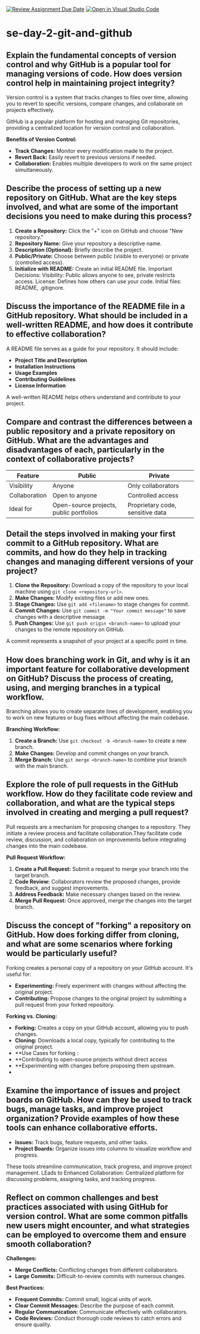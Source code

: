 [![Review Assignment Due Date](https://classroom.github.com/assets/deadline-readme-button-22041afd0340ce965d47ae6ef1cefeee28c7c493a6346c4f15d667ab976d596c.svg)](https://classroom.github.com/a/8wgCKhpZ)
[![Open in Visual Studio Code](https://classroom.github.com/assets/open-in-vscode-2e0aaae1b6195c2367325f4f02e2d04e9abb55f0b24a779b69b11b9e10269abc.svg)](https://classroom.github.com/online_ide?assignment_repo_id=15584778&assignment_repo_type=AssignmentRepo)
# se-day-2-git-and-github
## Explain the fundamental concepts of version control and why GitHub is a popular tool for managing versions of code. How does version control help in maintaining project integrity?
Version control is a system that tracks changes to files over time, allowing you to revert to specific versions, compare changes, and collaborate on projects effectively. 

GitHub is a popular platform for hosting and managing Git repositories, providing a centralized location for version control and collaboration.

**Benefits of Version Control:**

* **Track Changes:** Monitor every modification made to the project.
* **Revert Back:** Easily revert to previous versions if needed.
* **Collaboration:** Enables multiple developers to work on the same project simultaneously.
## Describe the process of setting up a new repository on GitHub. What are the key steps involved, and what are some of the important decisions you need to make during this process?
1. **Create a Repository:** Click the "+" icon on GitHub and choose "New repository."
2. **Repository Name:** Give your repository a descriptive name.
3. **Description (Optional):** Briefly describe the project.
4. **Public/Private:** Choose between public (visible to everyone) or private (controlled access).
5. **Initialize with README:** Create an initial README file.
Important Decisions:
Visibility: Public allows anyone to see, private restricts access.
License: Defines how others can use your code.
Initial files: README, .gitignore.

## Discuss the importance of the README file in a GitHub repository. What should be included in a well-written README, and how does it contribute to effective collaboration?

A README file serves as a guide for your repository. It should include:

* **Project Title and Description**
* **Installation Instructions**
* **Usage Examples**
* **Contributing Guidelines**
* **License Information**

A well-written README helps others understand and contribute to your project.

## Compare and contrast the differences between a public repository and a private repository on GitHub. What are the advantages and disadvantages of each, particularly in the context of collaborative projects?
| Feature | Public | Private |
|---|---|---|
| Visibility | Anyone | Only collaborators |
| Collaboration | Open to anyone | Controlled access |
| Ideal for | Open-source projects, public portfolios | Proprietary code, sensitive data |

## Detail the steps involved in making your first commit to a GitHub repository. What are commits, and how do they help in tracking changes and managing different versions of your project?
1. **Clone the Repository:** Download a copy of the repository to your local machine using `git clone <repository-url>`.
2. **Make Changes:** Modify existing files or add new ones.
3. **Stage Changes:** Use `git add <filename>` to stage changes for commit.
4. **Commit Changes:** Use `git commit -m "Your commit message"` to save changes with a descriptive message.
5. **Push Changes:** Use `git push origin <branch-name>` to upload your changes to the remote repository on GitHub.

A commit represents a snapshot of your project at a specific point in time.

## How does branching work in Git, and why is it an important feature for collaborative development on GitHub? Discuss the process of creating, using, and merging branches in a typical workflow.

Branching allows you to create separate lines of development, enabling you to work on new features or bug fixes without affecting the main codebase.

**Branching Workflow:**

1. **Create a Branch:** Use `git checkout -b <branch-name>` to create a new branch.
2. **Make Changes:** Develop and commit changes on your branch.
3. **Merge Branch:** Use `git merge <branch-name>` to combine your branch with the main branch.
   
## Explore the role of pull requests in the GitHub workflow. How do they facilitate code review and collaboration, and what are the typical steps involved in creating and merging a pull request?

Pull requests are a mechanism for proposing changes to a repository. They initiate a review process and facilitate collaboration.They facilitate code review, discussion, and collaboration on improvements before integrating changes into the main codebase.

**Pull Request Workflow:**

1. **Create a Pull Request:** Submit a request to merge your branch into the target branch.
2. **Code Review:** Collaborators review the proposed changes, provide feedback, and suggest improvements.
3. **Address Feedback:** Make necessary changes based on the review.
4. **Merge Pull Request:** Once approved, merge the changes into the target branch.

## Discuss the concept of "forking" a repository on GitHub. How does forking differ from cloning, and what are some scenarios where forking would be particularly useful?

Forking creates a personal copy of a repository on your GitHub account. It's useful for:

* **Experimenting:** Freely experiment with changes without affecting the original project.
* **Contributing:** Propose changes to the original project by submitting a pull request from your forked repository.

**Forking vs. Cloning:**

* **Forking:** Creates a copy on your GitHub account, allowing you to push changes.
* **Cloning:** Downloads a local copy, typically for contributing to the original project.
* **Use Cases for forking :
* **Contributing to open-source projects without direct access
* **Experimenting with changes before proposing them upstream.
* 
## Examine the importance of issues and project boards on GitHub. How can they be used to track bugs, manage tasks, and improve project organization? Provide examples of how these tools can enhance collaborative efforts.

* **Issues:** Track bugs, feature requests, and other tasks.
* **Project Boards:** Organize issues into columns to visualize workflow and progress.

These tools streamline communication, track progress, and improve project management.
LEads to Enhanced Collaboration: Centralized platform for discussing problems, assigning tasks, and tracking progress.

## Reflect on common challenges and best practices associated with using GitHub for version control. What are some common pitfalls new users might encounter, and what strategies can be employed to overcome them and ensure smooth collaboration?
**Challenges:**

* **Merge Conflicts:** Conflicting changes from different collaborators.
* **Large Commits:** Difficult-to-review commits with numerous changes.

**Best Practices:**

* **Frequent Commits:** Commit small, logical units of work.
* **Clear Commit Messages:** Describe the purpose of each commit.
* **Regular Communication:** Communicate effectively with collaborators.
* **Code Reviews:** Conduct thorough code reviews to catch errors and ensure quality.

